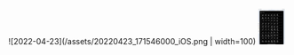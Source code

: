 ![2022-04-23](/assets/20220423_171546000_iOS.png | width=100)
<img src="/assets/20220423_171546000_iOS.png" width="48">
